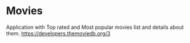 # Movies
Application with Top rated and Most popular movies list and details about them.
https://developers.themoviedb.org/3
